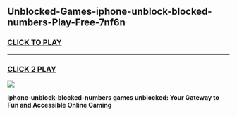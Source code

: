
## Unblocked-Games-iphone-unblock-blocked-numbers-Play-Free-7nf6n
<h3>
<a href="https://premium76.site?title=iphone-unblock-blocked-numbers&ref=21A">CLICK TO PLAY</a></h3>
<hr>

<h3>
<a href="https://premium76.site?title=iphone-unblock-blocked-numbers&ref=21A">CLICK 2 PLAY</a>
  
</h3>

<a href="https://premium76.site?title=iphone-unblock-blocked-numbers&ref=21A"><img src="https://clearcache.store/games.png"></a>


**iphone-unblock-blocked-numbers games unblocked: Your Gateway to Fun and Accessible Online Gaming**
